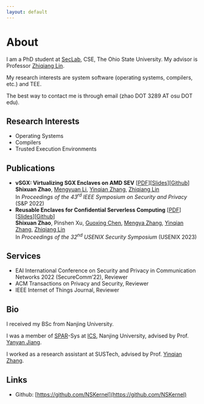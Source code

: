 ```yaml
---
layout: default
---
```


# About

I am a PhD student at [SecLab](https://go.osu.edu/seclab), CSE, The Ohio State University. My advisor is Professor [Zhiqiang Lin](http://web.cse.ohio-state.edu/~lin.3021/).

My research interests are system software (operating systems, compilers, etc.) and TEE. 

The best way to contact me is through email (zhao DOT 3289 AT osu DOT edu).

## Research Interests

+ Operating Systems
+ Compilers
+ Trusted Execution Environments

## Publications

+ __vSGX: Virtualizing SGX Enclaves on AMD SEV__ [[PDF](assets/files/vSGX-Virtualizing-SGX-Enclaves-on-AMD-SEV.pdf)][[Slides](assets/files/Slides-vSGX-Virtualizing-SGX-Enclaves-on-AMD-SEV.pdf)][[Github](https://github.com/OSUSecLab/vSGX)]<br/>
__Shixuan Zhao__, [Mengyuan Li](http://web.cse.ohio-state.edu/~li.7533/), [Yinqian Zhang](http://yinqian.org/), [Zhiqiang Lin](http://web.cse.ohio-state.edu/~lin.3021/)<br/>
In _Proceedings of the 43<sup>rd</sup> IEEE Symposium on Security and Privacy_ (S&P 2022)
+ __Reusable Enclaves for Confidential Serverless Computing__ [[PDF](assets/files/Reusable-Enclave.pdf)][[Slides](assets/files/Reusable-Enclave-Slides.pdf)][[Github](https://github.com/OSUSecLab/Reusable-Enclaves)]<br/>
__Shixuan Zhao__, Pinshen Xu, [Guoxing Chen](https://donnod.github.io/), [Mengya Zhang](https://web.cse.ohio-state.edu/~zhang.9407/), [Yinqian Zhang](http://yinqian.org/), [Zhiqiang Lin](http://web.cse.ohio-state.edu/~lin.3021/)<br/>
In _Proceedings of the 32<sup>nd</sup> USENIX Security Symposium_ (USENIX 2023)

## Services

+ EAI International Conference on Security and Privacy in Communication Networks 2022 (SecureComm’22), Reviewer
+ ACM Transactions on Privacy and Security, Reviewer
+ IEEE Internet of Things Journal, Reviewer

## Bio

I  received my BSc from Nanjing University.

I was a member of [SPAR](https://ics.nju.edu.cn/spar/index.html)-Sys at [ICS](https://ics.nju.edu.cn/index.html), Nanjing University, advised by Prof. [Yanyan Jiang](https://ics.nju.edu.cn/people/yanyanjiang/index.html).

I worked as a research assistant at SUSTech, advised by Prof. [Yinqian Zhang](https://yinqian.org/).

## Links

+ Github: [https://github.com/NSKernel](https://github.com/NSKernel)
